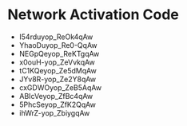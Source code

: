 # Network Activation Code
* I54rduyop_ReOk4qAw
* YhaoDuyop_Re0-QqAw
* NEGpQeyop_ReKTgqAw
* x0ouH-yop_ZeVvkqAw
* tC1KQeyop_Ze5dMqAw
* JYv8R-yop_Ze2Y8qAw
* cxGDWOyop_ZeB5AqAw
* ABIcVeyop_ZfBc4qAw
* 5PhcSeyop_ZfK2QqAw
* ihWrZ-yop_ZbiygqAw